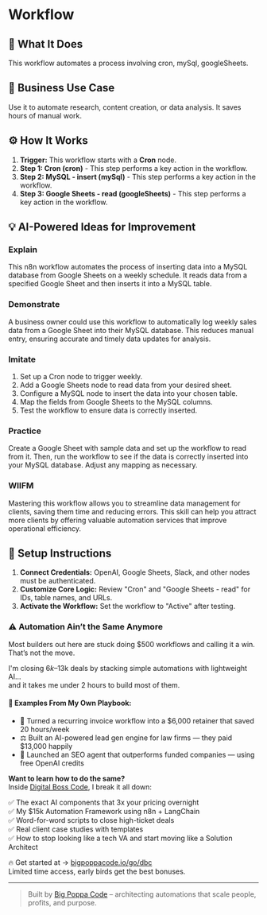 # Workflow

## 🚀 What It Does
This workflow automates a process involving cron, mySql, googleSheets.

## 💼 Business Use Case
Use it to automate research, content creation, or data analysis. It saves hours of manual work.

## ⚙️ How It Works
1.  **Trigger:** This workflow starts with a **Cron** node.
2. **Step 1: Cron (cron)** - This step performs a key action in the workflow.
3. **Step 2: MySQL - insert (mySql)** - This step performs a key action in the workflow.
4. **Step 3: Google Sheets - read (googleSheets)** - This step performs a key action in the workflow.

## 💡 AI-Powered Ideas for Improvement
### Explain
This n8n workflow automates the process of inserting data into a MySQL database from Google Sheets on a weekly schedule. It reads data from a specified Google Sheet and then inserts it into a MySQL table.

### Demonstrate
A business owner could use this workflow to automatically log weekly sales data from a Google Sheet into their MySQL database. This reduces manual entry, ensuring accurate and timely data updates for analysis.

### Imitate
1. Set up a Cron node to trigger weekly.
2. Add a Google Sheets node to read data from your desired sheet.
3. Configure a MySQL node to insert the data into your chosen table.
4. Map the fields from Google Sheets to the MySQL columns.
5. Test the workflow to ensure data is correctly inserted.

### Practice
Create a Google Sheet with sample data and set up the workflow to read from it. Then, run the workflow to see if the data is correctly inserted into your MySQL database. Adjust any mapping as necessary.

### WIIFM
Mastering this workflow allows you to streamline data management for clients, saving them time and reducing errors. This skill can help you attract more clients by offering valuable automation services that improve operational efficiency.

## 🔧 Setup Instructions
1. **Connect Credentials:** OpenAI, Google Sheets, Slack, and other nodes must be authenticated.
2. **Customize Core Logic:** Review "Cron" and "Google Sheets - read" for IDs, table names, and URLs.
3. **Activate the Workflow:** Set the workflow to "Active" after testing.

### ⚠️ Automation Ain’t the Same Anymore

Most builders out here are stuck doing $500 workflows and calling it a win.  
That’s not the move.  

I'm closing $6k–$13k deals by stacking simple automations with lightweight AI...  
and it takes me under 2 hours to build most of them.

#### 🧠 Examples From My Own Playbook:
- 🔁 Turned a recurring invoice workflow into a $6,000 retainer that saved 20 hours/week  
- ⚖️ Built an AI-powered lead gen engine for law firms — they paid $13,000 happily  
- 🚀 Launched an SEO agent that outperforms funded companies — using free OpenAI credits  

**Want to learn how to do the same?**  
Inside [Digital Boss Code](https://bigpoppacode.io/go/dbc), I break it all down:

✅ The exact AI components that 3x your pricing overnight  
✅ My $15k Automation Framework using n8n + LangChain  
✅ Word-for-word scripts to close high-ticket deals  
✅ Real client case studies with templates  
✅ How to stop looking like a tech VA and start moving like a Solution Architect  

🔥 Get started at → [bigpoppacode.io/go/dbc](https://bigpoppacode.io/go/dbc)  
Limited time access, early birds get the best bonuses.

---
> Built by [Big Poppa Code](https://bigpoppacode.io) – architecting automations that scale people, profits, and purpose.

